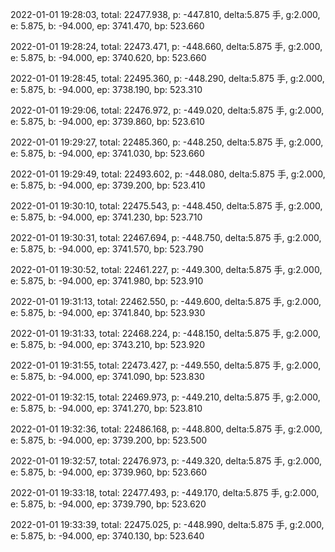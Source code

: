 2022-01-01 19:28:03, total: 22477.938, p: -447.810, delta:5.875 手, g:2.000, e: 5.875, b: -94.000, ep: 3741.470, bp: 523.660

2022-01-01 19:28:24, total: 22473.471, p: -448.660, delta:5.875 手, g:2.000, e: 5.875, b: -94.000, ep: 3740.620, bp: 523.660

2022-01-01 19:28:45, total: 22495.360, p: -448.290, delta:5.875 手, g:2.000, e: 5.875, b: -94.000, ep: 3738.190, bp: 523.310

2022-01-01 19:29:06, total: 22476.972, p: -449.020, delta:5.875 手, g:2.000, e: 5.875, b: -94.000, ep: 3739.860, bp: 523.610

2022-01-01 19:29:27, total: 22485.360, p: -448.250, delta:5.875 手, g:2.000, e: 5.875, b: -94.000, ep: 3741.030, bp: 523.660

2022-01-01 19:29:49, total: 22493.602, p: -448.080, delta:5.875 手, g:2.000, e: 5.875, b: -94.000, ep: 3739.200, bp: 523.410

2022-01-01 19:30:10, total: 22475.543, p: -448.450, delta:5.875 手, g:2.000, e: 5.875, b: -94.000, ep: 3741.230, bp: 523.710

2022-01-01 19:30:31, total: 22467.694, p: -448.750, delta:5.875 手, g:2.000, e: 5.875, b: -94.000, ep: 3741.570, bp: 523.790

2022-01-01 19:30:52, total: 22461.227, p: -449.300, delta:5.875 手, g:2.000, e: 5.875, b: -94.000, ep: 3741.980, bp: 523.910

2022-01-01 19:31:13, total: 22462.550, p: -449.600, delta:5.875 手, g:2.000, e: 5.875, b: -94.000, ep: 3741.840, bp: 523.930

2022-01-01 19:31:33, total: 22468.224, p: -448.150, delta:5.875 手, g:2.000, e: 5.875, b: -94.000, ep: 3743.210, bp: 523.920

2022-01-01 19:31:55, total: 22473.427, p: -449.550, delta:5.875 手, g:2.000, e: 5.875, b: -94.000, ep: 3741.090, bp: 523.830

2022-01-01 19:32:15, total: 22469.973, p: -449.210, delta:5.875 手, g:2.000, e: 5.875, b: -94.000, ep: 3741.270, bp: 523.810

2022-01-01 19:32:36, total: 22486.168, p: -448.800, delta:5.875 手, g:2.000, e: 5.875, b: -94.000, ep: 3739.200, bp: 523.500

2022-01-01 19:32:57, total: 22476.973, p: -449.320, delta:5.875 手, g:2.000, e: 5.875, b: -94.000, ep: 3739.960, bp: 523.660

2022-01-01 19:33:18, total: 22477.493, p: -449.170, delta:5.875 手, g:2.000, e: 5.875, b: -94.000, ep: 3739.790, bp: 523.620

2022-01-01 19:33:39, total: 22475.025, p: -448.990, delta:5.875 手, g:2.000, e: 5.875, b: -94.000, ep: 3740.130, bp: 523.640